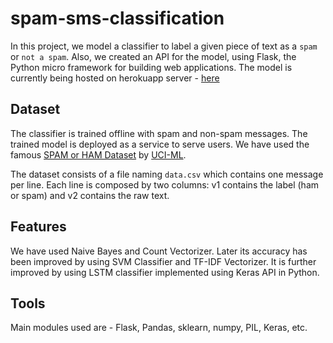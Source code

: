 # spam-sms-classification

In this project, we model a classifier to label a given piece of text as a `spam` or `not a spam`. Also, we created an API for the model, using Flask, the Python micro framework for building web applications. 
The model is currently being hosted on herokuapp server - [here](https://spamsmsclassifier.herokuapp.com/)

## Dataset

The classifier is trained offline with spam and non-spam messages. The trained model is deployed as a service to serve users. We have used the famous [SPAM or HAM Dataset](https://www.kaggle.com/uciml/sms-spam-collection-dataset) by [UCI-ML](https://archive.ics.uci.edu/ml/index.html).

The dataset consists of a file naming `data.csv` which contains one message per line. Each line is composed by two columns: v1 contains the label (ham or spam) and v2 contains the raw text.

## Features

We have used Naive Bayes and Count Vectorizer. Later its accuracy has been improved by using SVM Classifier and TF-IDF Vectorizer. It is further improved by using LSTM classifier implemented using Keras API in Python.

## Tools

Main modules used are - Flask, Pandas, sklearn, numpy, PIL, Keras, etc.
